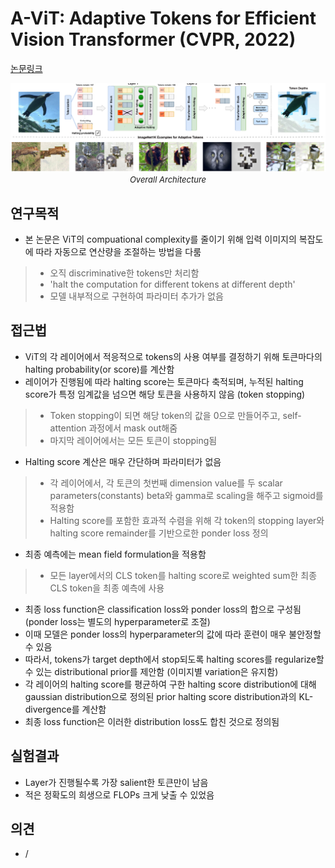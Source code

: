 # A-ViT: Adaptive Tokens for Efficient Vision Transformer (CVPR, 2022)

[논문링크](https://openaccess.thecvf.com/content/CVPR2022/html/Yin_A-ViT_Adaptive_Tokens_for_Efficient_Vision_Transformer_CVPR_2022_paper.html?ref=https://githubhelp.com)

<p align="center">
    <img width="800" alt='fig1' src="./img/01_36_01.png?raw=true"></br>
    <em><font size=2>Overall Architecture</font></em>
</p>

## 연구목적
- 본 논문은 ViT의 compuational complexity를 줄이기 위해 입력 이미지의 복잡도에 따라 자동으로 연산량을 조절하는 방법을 다룸
> - 오직 discriminative한 tokens만 처리함
> - 'halt the computation for different tokens at different depth'
> - 모델 내부적으로 구현하여 파라미터 추가가 없음

## 접근법
- ViT의 각 레이어에서 적응적으로 tokens의 사용 여부를 결정하기 위해 토큰마다의 halting probability(or score)를 계산함
- 레이어가 진행됨에 따라 halting score는 토큰마다 축적되며, 누적된 halting score가 특정 임계값을 넘으면 해당 토큰을 사용하지 않음 (token stopping)
> - Token stopping이 되면 해당 token의 값을 0으로 만들어주고, self-attention 과정에서 mask out해줌
> - 마지막 레이어에서는 모든 토큰이 stopping됨
- Halting score 계산은 매우 간단하며 파라미터가 없음
> - 각 레이어에서, 각 토큰의 첫번째 dimension value를 두 scalar parameters(constants) beta와 gamma로 scaling을 해주고 sigmoid를 적용함
> - Halting score를 포함한 효과적 수렴을 위해 각 token의 stopping layer와 halting score remainder를 기반으로한 ponder loss 정의
- 최종 예측에는 mean field formulation을 적용함
> - 모든 layer에서의 CLS token를 halting score로 weighted sum한 최종 CLS token을 최종 예측에 사용
- 최종 loss function은 classification loss와 ponder loss의 합으로 구성됨 (ponder loss는 별도의 hyperparameter로 조절)
- 이때 모델은 ponder loss의 hyperparameter의 값에 따라 훈련이 매우 불안정할 수 있음
- 따라서, tokens가 target depth에서 stop되도록 halting scores를 regularize할 수 있는 distributional prior를 제안함 (이미지별 variation은 유지함)
- 각 레이어의 halting score를 평균하여 구한 halting score distribution에 대해 gaussian distribution으로 정의된 prior halting score distribution과의 KL-divergence를 계산함
- 최종 loss function은 이러한 distribution loss도 합친 것으로 정의됨

## 실험결과
- Layer가 진행될수록 가장 salient한 토큰만이 남음
- 적은 정확도의 희생으로 FLOPs 크게 낮출 수 있었음

## 의견
- /